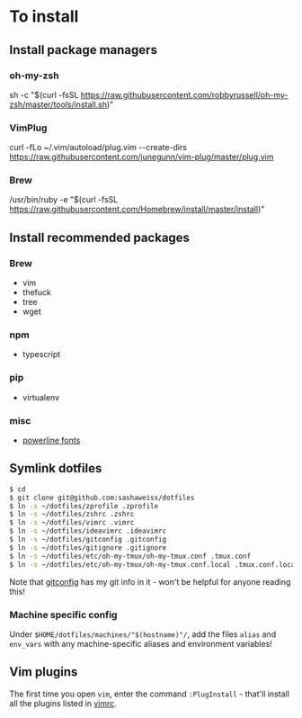 # To install

## Install package managers

### oh-my-zsh
sh -c "$(curl -fsSL https://raw.githubusercontent.com/robbyrussell/oh-my-zsh/master/tools/install.sh)"

### VimPlug
curl -fLo ~/.vim/autoload/plug.vim --create-dirs https://raw.githubusercontent.com/junegunn/vim-plug/master/plug.vim

### Brew
/usr/bin/ruby -e "$(curl -fsSL https://raw.githubusercontent.com/Homebrew/install/master/install)"

## Install recommended packages

### Brew
- vim
- thefuck
- tree
- wget

### npm
- typescript

### pip
- virtualenv

### misc
- [powerline fonts](https://github.com/powerline/fonts)

## Symlink dotfiles
```sh
$ cd
$ git clone git@github.com:sashaweiss/dotfiles
$ ln -s ~/dotfiles/zprofile .zprofile
$ ln -s ~/dotfiles/zshrc .zshrc
$ ln -s ~/dotfiles/vimrc .vimrc
$ ln -s ~/dotfiles/ideavimrc .ideavimrc
$ ln -s ~/dotfiles/gitconfig .gitconfig
$ ln -s ~/dotfiles/gitignore .gitignore
$ ln -s ~/dotfiles/etc/oh-my-tmux/oh-my-tmux.conf .tmux.conf
$ ln -s ~/dotfiles/etc/oh-my-tmux/oh-my-tmux.conf.local .tmux.conf.local
```

Note that [gitconfig](./gitconfig) has my git info in it - won't be helpful for anyone reading this!

### Machine specific config
Under `$HOME/dotfiles/machines/"$(hostname)"/`, add the files `alias` and `env_vars` with any machine-specific aliases and environment variables!

## Vim plugins
The first time you open `vim`, enter the command `:PlugInstall` - that'll install all the plugins listed in [vimrc](./vimrc).


